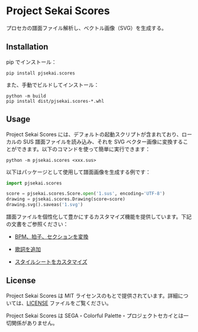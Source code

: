 # Project Sekai Scores

プロセカの譜面ファイル解析し、ベクトル画像（SVG）を生成する。

## Installation

pip でインストール：

```
pip install pjsekai.scores
```

また、手動でビルドしてインストール：

```
python -m build
pip install dist/pjsekai.scores-*.whl
```

## Usage

Project Sekai Scores には、デフォルトの起動スクリプトが含まれており、ローカルの SUS 譜面ファイルを読み込み、それを SVG ベクター画像に変換することができます。以下のコマンドを使って簡単に実行できます：

```
python -m pjsekai.scores <xxx.sus>
```

以下はパッケージとして使用して譜面画像を生成する例です：

```python
import pjsekai.scores

score = pjsekai.scores.Score.open('1.sus', encoding='UTF-8')
drawing = pjsekai.scores.Drawing(score=score)
drawing.svg().saveas('1.svg')
```

譜面ファイルを個性化して豊かにするカスタマイズ機能を提供しています。下記の文書をご参照ください：

* [BPM、拍子、セクションを変換]()

* [歌詞を追加]()

* [スタイルシートをカスタマイズ]()

## License

Project Sekai Scores は MIT ライセンスのもとで提供されています。詳細については、[LICENSE](LICENSE) ファイルをご覧ください。

Project Sekai Scores は SEGA・Colorful Palette・プロジェクトセカイとは一切関係がありません。
